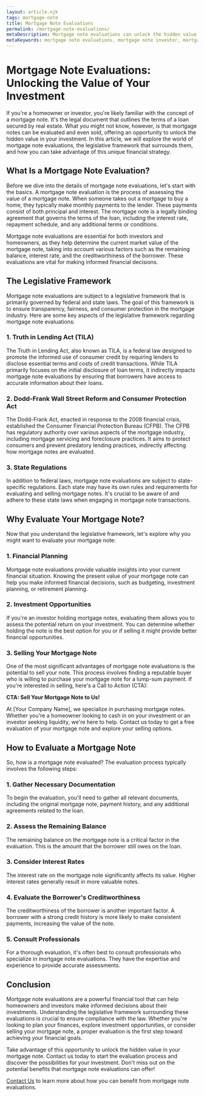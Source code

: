 ```yaml
---
layout: article.njk
tags: mortgage-note
title: Mortgage Note Evaluations
permalink: /mortgage-note-evaluations/
metaDescription: Mortgage note evaluations can unlock the hidden value in your investment. Learn about the legislative framework, evaluation process, and benefits of mortgage note evaluations in this informative article.
metaKeywords: mortgage note evaluations, mortgage note investor, mortgage note value, mortgage note sale
---
```


# Mortgage Note Evaluations: Unlocking the Value of Your Investment

If you're a homeowner or investor, you're likely familiar with the concept of a mortgage note. It's the legal document that outlines the terms of a loan secured by real estate. What you might not know, however, is that mortgage notes can be evaluated and even sold, offering an opportunity to unlock the hidden value in your investment. In this article, we will explore the world of mortgage note evaluations, the legislative framework that surrounds them, and how you can take advantage of this unique financial strategy.

## What Is a Mortgage Note Evaluation?

Before we dive into the details of mortgage note evaluations, let's start with the basics. A mortgage note evaluation is the process of assessing the value of a mortgage note. When someone takes out a mortgage to buy a home, they typically make monthly payments to the lender. These payments consist of both principal and interest. The mortgage note is a legally binding agreement that governs the terms of the loan, including the interest rate, repayment schedule, and any additional terms or conditions.

Mortgage note evaluations are essential for both investors and homeowners, as they help determine the current market value of the mortgage note, taking into account various factors such as the remaining balance, interest rate, and the creditworthiness of the borrower. These evaluations are vital for making informed financial decisions.

## The Legislative Framework

Mortgage note evaluations are subject to a legislative framework that is primarily governed by federal and state laws. The goal of this framework is to ensure transparency, fairness, and consumer protection in the mortgage industry. Here are some key aspects of the legislative framework regarding mortgage note evaluations:

### 1. Truth in Lending Act (TILA)

The Truth in Lending Act, also known as TILA, is a federal law designed to promote the informed use of consumer credit by requiring lenders to disclose essential terms and costs of credit transactions. While TILA primarily focuses on the initial disclosure of loan terms, it indirectly impacts mortgage note evaluations by ensuring that borrowers have access to accurate information about their loans.

### 2. Dodd-Frank Wall Street Reform and Consumer Protection Act

The Dodd-Frank Act, enacted in response to the 2008 financial crisis, established the Consumer Financial Protection Bureau (CFPB). The CFPB has regulatory authority over various aspects of the mortgage industry, including mortgage servicing and foreclosure practices. It aims to protect consumers and prevent predatory lending practices, indirectly affecting how mortgage notes are evaluated.

### 3. State Regulations

In addition to federal laws, mortgage note evaluations are subject to state-specific regulations. Each state may have its own rules and requirements for evaluating and selling mortgage notes. It's crucial to be aware of and adhere to these state laws when engaging in mortgage note transactions.

## Why Evaluate Your Mortgage Note?

Now that you understand the legislative framework, let's explore why you might want to evaluate your mortgage note:

### 1. Financial Planning

Mortgage note evaluations provide valuable insights into your current financial situation. Knowing the present value of your mortgage note can help you make informed financial decisions, such as budgeting, investment planning, or retirement planning.

### 2. Investment Opportunities

If you're an investor holding mortgage notes, evaluating them allows you to assess the potential return on your investment. You can determine whether holding the note is the best option for you or if selling it might provide better financial opportunities.

### 3. Selling Your Mortgage Note

One of the most significant advantages of mortgage note evaluations is the potential to sell your note. This process involves finding a reputable buyer who is willing to purchase your mortgage note for a lump-sum payment. If you're interested in selling, here's a Call to Action (CTA):

**CTA: Sell Your Mortgage Note to Us!**

At [Your Company Name], we specialize in purchasing mortgage notes. Whether you're a homeowner looking to cash in on your investment or an investor seeking liquidity, we're here to help. Contact us today to get a free evaluation of your mortgage note and explore your selling options.

## How to Evaluate a Mortgage Note

So, how is a mortgage note evaluated? The evaluation process typically involves the following steps:

### 1. Gather Necessary Documentation

To begin the evaluation, you'll need to gather all relevant documents, including the original mortgage note, payment history, and any additional agreements related to the loan.

### 2. Assess the Remaining Balance

The remaining balance on the mortgage note is a critical factor in the evaluation. This is the amount that the borrower still owes on the loan.

### 3. Consider Interest Rates

The interest rate on the mortgage note significantly affects its value. Higher interest rates generally result in more valuable notes.

### 4. Evaluate the Borrower's Creditworthiness

The creditworthiness of the borrower is another important factor. A borrower with a strong credit history is more likely to make consistent payments, increasing the value of the note.

### 5. Consult Professionals

For a thorough evaluation, it's often best to consult professionals who specialize in mortgage note evaluations. They have the expertise and experience to provide accurate assessments.

## Conclusion

Mortgage note evaluations are a powerful financial tool that can help homeowners and investors make informed decisions about their investments. Understanding the legislative framework surrounding these evaluations is crucial to ensure compliance with the law. Whether you're looking to plan your finances, explore investment opportunities, or consider selling your mortgage note, a proper evaluation is the first step toward achieving your financial goals.

Take advantage of this opportunity to unlock the hidden value in your mortgage note. Contact us today to start the evaluation process and discover the possibilities for your investment. Don't miss out on the potential benefits that mortgage note evaluations can offer!

[Contact Us](#) to learn more about how you can benefit from mortgage note evaluations.